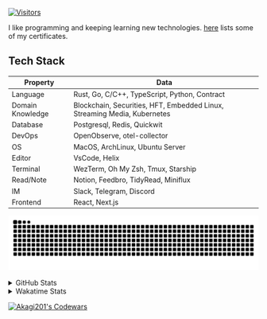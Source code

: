 <!-- markdownlint-disable MD041 MD010 MD033 -->
[![Visitors](https://api.visitorbadge.io/api/daily?path=Akagi201%2FAkagi201&label=Visitors%20Today&countColor=%2337d67a)](https://visitorbadge.io/status?path=Akagi201%2FAkagi201)

I like programming and keeping learning new technologies. [here](https://github.com/Akagi201/blockchain) lists some of my certificates.

## Tech Stack

| Property         	| Data                                                                               	|
|------------------	|------------------------------------------------------------------------------------	|
| Language         	| Rust, Go, C/C++, TypeScript, Python, Contract                                       |
| Domain Knowledge 	| Blockchain, Securities, HFT, Embedded Linux, Streaming Media, Kubernetes            |
| Database         	| Postgresql, Redis, Quickwit                                                         |
| DevOps            | OpenObserve, otel-collector                                                         |
| OS               	| MacOS, ArchLinux, Ubuntu Server                                                     |
| Editor           	| VsCode, Helix                                                                       |
| Terminal          | WezTerm, Oh My Zsh, Tmux, Starship                                                  |
| Read/Note         | Notion, Feedbro, TidyRead, Miniflux                                                 |
| IM               	| Slack, Telegram, Discord                                                            |
| Frontend          | React, Next.js                                                                      |

[![github contribution grid snake animation](https://raw.githubusercontent.com/Akagi201/Akagi201/output/github-contribution-grid-snake.svg#gh-light-mode-only)](https://github.com/Akagi201)

<details>
<summary>GitHub Stats</summary>
  <a href="https://github.com/Akagi201"><img alt="Profile Detail" src="https://raw.githubusercontent.com/Akagi201/Akagi201/master/profile-summary-card-output/dracula/0-profile-details.svg" /></a>
  <a href="https://github.com/Akagi201"><img alt="Github Stats" src="https://raw.githubusercontent.com/Akagi201/Akagi201/master/profile-summary-card-output/dracula/3-stats.svg" /></a>
  <a href="https://github.com/Akagi201"><img alt="Lang By Commits" src="https://raw.githubusercontent.com/Akagi201/Akagi201/master/profile-summary-card-output/dracula/2-most-commit-language.svg" /></a>
</details>

<details>
<summary>Wakatime Stats</summary>
<br>

<!--START_SECTION:waka-->

```txt
From: 21 February 2024 - To: 28 February 2024

Total Time: 40 hrs 26 mins

Other                      30 hrs 21 mins  ██████████████████▓░░░░░░   75.09 %
Rust                       3 hrs 29 mins   ██░░░░░░░░░░░░░░░░░░░░░░░   08.64 %
sh                         3 hrs 11 mins   ██░░░░░░░░░░░░░░░░░░░░░░░   07.89 %
Markdown                   2 hrs 2 mins    █▒░░░░░░░░░░░░░░░░░░░░░░░   05.03 %
Python                     28 mins         ▒░░░░░░░░░░░░░░░░░░░░░░░░   01.16 %
Go                         14 mins         ░░░░░░░░░░░░░░░░░░░░░░░░░   00.59 %
TOML                       9 mins          ░░░░░░░░░░░░░░░░░░░░░░░░░   00.38 %
JSON                       9 mins          ░░░░░░░░░░░░░░░░░░░░░░░░░   00.38 %
YAML                       9 mins          ░░░░░░░░░░░░░░░░░░░░░░░░░   00.38 %
Bash                       4 mins          ░░░░░░░░░░░░░░░░░░░░░░░░░   00.18 %
```

<!--END_SECTION:waka-->

</details>

<a href="https://www.codewars.com/users/Akagi201"><img alt="Akagi201's Codewars" src="https://www.codewars.com/users/Akagi201/badges/small"></a>
